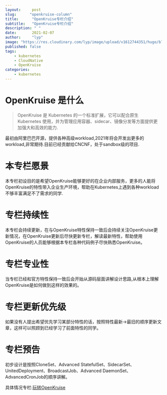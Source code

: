 ```yaml
---
layout:     post 
slug:      "openkruise-column"
title:      "OpenKruise专栏介绍"
subtitle:   "OpenKruise专栏介绍"
description: " "
date:       2021-02-07
author:     "lyp"
image: "https://res.cloudinary.com/lyp/image/upload/v1612744351/hugo/blog.github.io/pexels-bruno-cervera-6032877.jpg"
published: false
tags:
    - kubernetes
    - CloudNative
    - OpenKruise
categories: 
    - kubernetes
---  
```


# OpenKruise 是什么
>OpenKruise 是 Kubernetes 的一个标准扩展，它可以配合原生 Kubernetes 使用，并为管理应用容器、sidecar、镜像分发等方面提供更加强大和高效的能力.  

最初由阿里巴巴开源，提供各种高级workload,2021年将会开发出更多的workload,非常期待.目前已经贡献给CNCNF，处于sandbox级的项目.  

# 本专栏愿景  

本专栏初设目的是希望OpenKruise能够更好的在企业内部服务，更多的人能将OpenKruise的特性带入企业生产环境，帮助在Kubernetes上遇到各种workload不够丰富满足不了需求的同学.  

# 专栏持续性  

本专栏会持续更新，在与OpenKruise特性保持一致后会持续关注OpenKruise更新情况，在OpenKruise更新后尽快更新专栏，解读最新特性，帮助使用OpenKruise的人员能够根据本专栏各种代码例子尽快熟悉OpenKruise。  

# 专栏专业性  

当专栏已经和官方特性保持一致后会开始从源码层面讲解设计思路,从根本上理解OpenKruise是如何做到这样的效果的。

# 专栏更新优先级  

如果没有人提出希望优先学习某部分特性的话，按照特性最新->最旧的顺序更新文章，这样可以照顾到已经学习了前面特性的同学。 

# 专栏预告  

初步设计是按照CloneSet、Advanced StatefulSet、SidecarSet、UnitedDeployment、BroadcastJob、Advanced DaemonSet、AdvancedCronJob的顺序讲解。

具体情况专栏:[玩转OpenKruise](https://blog.csdn.net/lypgcs/category_10804059.html?utm_source=&spm=1001.2101.3001.4235)